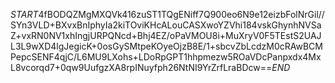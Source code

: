 $START$4fBODQZMgMXQVk416zuST1TQgENiff7Q900eo6N9e12eizbFolNrGil//SYn3VLD+BXvxBnIphyIa2kiTOviKHcALouCASXwoYZVhi184vskGhynhNVSaZ+vxRN0NV1xhIngjURPQNcd+Bhj4EZ/oPaVMOU8i+MuXryV0F5TEstS2UAJL3L9wXD4lgJegicK+0osGySMtpeKOyeOjzB8E/1+sbcvZbLcdzM0cRAwBCMPepcSENF4qjC/L6MU9LXohs+LDoRpGPT1hhpmezw5ROaVDcPanpxdx4MxL8vcorqd7+0qw9UufgzXA8rpINuyfph26NtNI9YrZrfLraBDcw==$END$